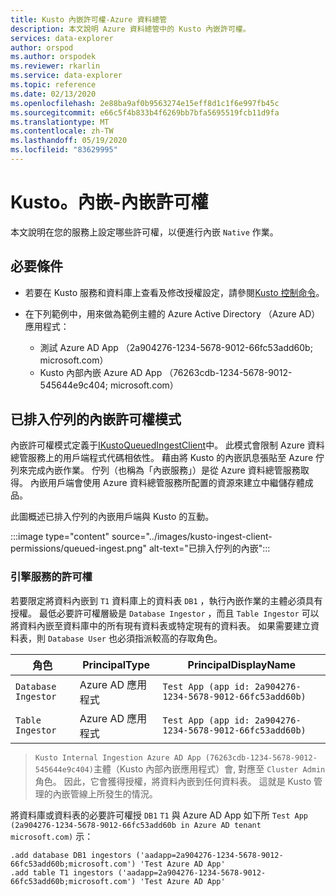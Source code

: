 ```yaml
---
title: Kusto 內嵌許可權-Azure 資料總管
description: 本文說明 Azure 資料總管中的 Kusto 內嵌許可權。
services: data-explorer
author: orspod
ms.author: orspodek
ms.reviewer: rkarlin
ms.service: data-explorer
ms.topic: reference
ms.date: 02/13/2020
ms.openlocfilehash: 2e88ba9af0b9563274e15eff8d1c1f6e997fb45c
ms.sourcegitcommit: e66c5f4b833b4f6269bb7bfa5695519fcb11d9fa
ms.translationtype: MT
ms.contentlocale: zh-TW
ms.lasthandoff: 05/19/2020
ms.locfileid: "83629995"
---
```

# <a name="kustoingest---ingestion-permissions"></a>Kusto。內嵌-內嵌許可權 

本文說明在您的服務上設定哪些許可權，以便進行內嵌 `Native` 作業。

## <a name="prerequisites"></a>必要條件
 
* 若要在 Kusto 服務和資料庫上查看及修改授權設定，請參閱[Kusto 控制命令](../../management/security-roles.md)。

* 在下列範例中，用來做為範例主體的 Azure Active Directory （Azure AD）應用程式：
    * 測試 Azure AD App （2a904276-1234-5678-9012-66fc53add60b; microsoft.com）
    * Kusto 內部內嵌 Azure AD App （76263cdb-1234-5678-9012-545644e9c404; microsoft.com）
 
## <a name="ingestion-permission-mode-for-queued-ingestion"></a>已排入佇列的內嵌許可權模式

內嵌許可權模式定義于[IKustoQueuedIngestClient](kusto-ingest-client-reference.md#interface-ikustoqueuedingestclient)中。 此模式會限制 Azure 資料總管服務上的用戶端程式代碼相依性。 藉由將 Kusto 的內嵌訊息張貼至 Azure 佇列來完成內嵌作業。 佇列（也稱為「內嵌服務」）是從 Azure 資料總管服務取得。 內嵌用戶端會使用 Azure 資料總管服務所配置的資源來建立中繼儲存體成品。

此圖概述已排入佇列的內嵌用戶端與 Kusto 的互動。

:::image type="content" source="../images/kusto-ingest-client-permissions/queued-ingest.png" alt-text="已排入佇列的內嵌":::

### <a name="permissions-on-the-engine-service"></a>引擎服務的許可權

若要限定將資料內嵌到 `T1` 資料庫上的資料表 `DB1` ，執行內嵌作業的主體必須具有授權。
最低必要許可權層級是 `Database Ingestor` ，而且 `Table Ingestor` 可以將資料內嵌至資料庫中的所有現有資料表或特定現有的資料表。
如果需要建立資料表，則 `Database User` 也必須指派較高的存取角色。


|角色                 |PrincipalType        |PrincipalDisplayName
|---------------------|---------------------|------------
|`Database Ingestor`  |Azure AD 應用程式 |`Test App (app id: 2a904276-1234-5678-9012-66fc53add60b)`
|`Table Ingestor`     |Azure AD 應用程式 |`Test App (app id: 2a904276-1234-5678-9012-66fc53add60b)`

>`Kusto Internal Ingestion Azure AD App (76263cdb-1234-5678-9012-545644e9c404)`主體（Kusto 內部內嵌應用程式）會, 對應至 `Cluster Admin` 角色。 因此，它會獲得授權，將資料內嵌到任何資料表。 這就是 Kusto 管理的內嵌管線上所發生的情況。

將資料庫或資料表的必要許可權授 `DB1` `T1` 與 Azure AD App 如下所 `Test App (2a904276-1234-5678-9012-66fc53add60b in Azure AD tenant microsoft.com)` 示：

```kusto
.add database DB1 ingestors ('aadapp=2a904276-1234-5678-9012-66fc53add60b;microsoft.com') 'Test Azure AD App'
.add table T1 ingestors ('aadapp=2a904276-1234-5678-9012-66fc53add60b;microsoft.com') 'Test Azure AD App'
```
 